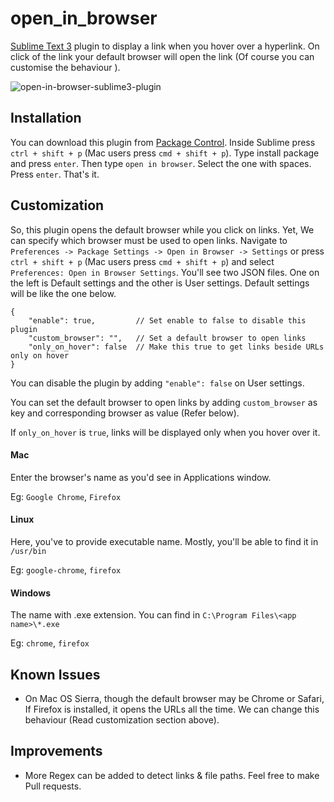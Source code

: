 # open_in_browser

[Sublime Text 3](http://www.sublimetext.com/3) plugin to display a link when you hover over a hyperlink. On click of the link your default browser will open the link (Of course you can customise the behaviour
).

![open-in-browser-sublime3-plugin](https://i.imgur.com/IObNAWB.png)

## Installation

You can download this plugin from [Package Control](https://packagecontrol.io). Inside Sublime press `ctrl + shift + p` (Mac users press `cmd + shift + p`). Type install package and press `enter`. Then type `open in browser`. Select the one with spaces. Press `enter`. That's it.

## Customization
So, this plugin opens the default browser while you click on links. Yet, We can specify which browser must be used to open links. Navigate to `Preferences -> Package Settings -> Open in Browser -> Settings` or press `ctrl + shift + p` (Mac users press `cmd + shift + p`) and select `Preferences: Open in Browser Settings`. You'll see two JSON files. One on the left is Default settings and the other is User settings. Default settings will be like the one below.

```
{
    "enable": true,         // Set enable to false to disable this plugin
    "custom_browser": "",   // Set a default browser to open links
    "only_on_hover": false  // Make this true to get links beside URLs only on hover
}
```
You can disable the plugin by adding `"enable": false` on User settings.

You can set the default browser to open links by adding `custom_browser` as key and corresponding browser as value (Refer below).

If `only_on_hover` is `true`, links will be displayed only when you hover over it.

#### Mac
Enter the browser's name as you'd see in Applications window.

Eg: `Google Chrome`, `Firefox`

#### Linux
Here, you've to provide executable name. Mostly, you'll be able to find it in `/usr/bin`

Eg: `google-chrome`, `firefox`

#### Windows
The name with .exe extension. You can find in `C:\Program Files\<app name>\*.exe`

Eg: `chrome`, `firefox`

## Known Issues
- On Mac OS Sierra, though the default browser may be Chrome or Safari, If Firefox is installed, it opens the URLs all the time. We can change this behaviour (Read customization section above).

## Improvements
- More Regex can be added to detect links & file paths. Feel free to make Pull requests.
